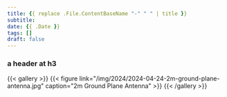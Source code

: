 ```yaml
---
title: {{ replace .File.ContentBaseName "-" " " | title }}
subtitle:
date: {{ .Date }}
tags: []
draft: false
---
```


### a header at h3

{{< gallery >}}
{{< figure link="/img/2024/2024-04-24-2m-ground-plane-antenna.jpg" caption="2m Ground Plane Antenna" >}}
{{< /gallery >}}

<!--more-->
